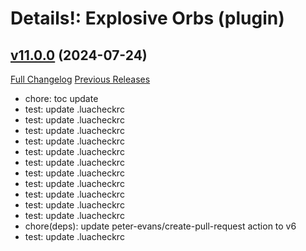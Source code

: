 # Details!: Explosive Orbs (plugin)

## [v11.0.0](https://github.com/LiangYuxuan/Details_ExplosiveOrbs/tree/v11.0.0) (2024-07-24)
[Full Changelog](https://github.com/LiangYuxuan/Details_ExplosiveOrbs/compare/v10.2.5...v11.0.0) [Previous Releases](https://github.com/LiangYuxuan/Details_ExplosiveOrbs/releases)

- chore: toc update  
- test: update .luacheckrc  
- test: update .luacheckrc  
- test: update .luacheckrc  
- test: update .luacheckrc  
- test: update .luacheckrc  
- test: update .luacheckrc  
- test: update .luacheckrc  
- test: update .luacheckrc  
- test: update .luacheckrc  
- test: update .luacheckrc  
- test: update .luacheckrc  
- chore(deps): update peter-evans/create-pull-request action to v6  
- test: update .luacheckrc  
